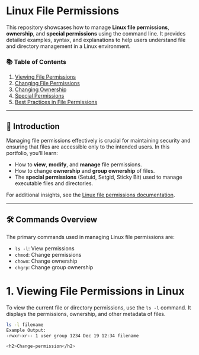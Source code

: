 # Linux File Permissions 

This repository showcases how to manage **Linux file permissions**, **ownership**, and **special permissions** using the command line. It provides detailed examples, syntax, and explanations to help users understand file and directory management in a Linux environment.

### 📚 Table of Contents
1. [Viewing File Permissions](01-view-permissions.md)
2. [Changing File Permissions](02-change-permissions.md)
3. [Changing Ownership](03-change-ownership.md)
4. [Special Permissions](04-special-permissions.md)
5. [Best Practices in File Permissions](05-best-practices.md)

---

## 🚀 Introduction

Managing file permissions effectively is crucial for maintaining security and ensuring that files are accessible only to the intended users. In this portfolio, you'll learn:

- How to **view**, **modify**, and **manage** file permissions.
- How to change **ownership** and **group ownership** of files.
- The **special permissions** (Setuid, Setgid, Sticky Bit) used to manage executable files and directories.

For additional insights, see the [Linux file permissions documentation](https://man7.org/linux/man-pages/man1/chmod.1.html).

---

## 🛠️ Commands Overview

The primary commands used in managing Linux file permissions are:
- `ls -l`: View permissions
- `chmod`: Change permissions
- `chown`: Change ownership
- `chgrp`: Change group ownership
# 1. Viewing File Permissions in Linux

To view the current file or directory permissions, use the `ls -l` command. It displays the permissions, ownership, and other metadata of files.

```bash
ls -l filename
Example Output:
-rwxr-xr-- 1 user group 1234 Dec 19 12:34 filename

<h2>Change-permission</h2>
